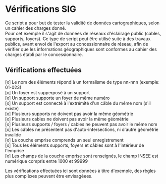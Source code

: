 # Vérifications SIG
Ce script a pour but de tester la validité de données cartographiques, selon un cahier des charges donné.  
Pour cet exemple il s'agit de données de réseaux d'éclairage public (cables, supports, foyers). Ce type de script peut être utilisé suite à des travaux publics, avant envoi de l'export au concessionnaire de réseau, afin de vérifier que les informations géographiques sont conformes au cahier des charges établi par le concessionnaire.    


## Vérifications effectuées
[x] Le nom des éléments répond à un formalisme de type nn-nnn (exemple: 01-023)  
[x] Un foyer est supperposé à un support  
[x] Un support supporte un foyer de même numéro  
[x] Un support est connecté à l'extrémité d'un câble du même nom (s'il existe)  
[x] Plusieurs supports ne doivent pas avoir la même géométrie  
[x] Plusieurs cables ne doivent pas avoir la même géométrie  
[x] Plusieurs supports / foyers / cables ne peuvent pas avoir le même nom  
[x] Les câbles ne présentent pas d'auto-intersections, ni d'autre géométrie invalide  
[x] La couche emprise comprends un seul enregistrement  
[x] Tous les éléments supports, foyers et câbles sont à l'intérieur de l'emprise  
[x] Les champs de la couche emprise sont renseignés, le champ INSEE est numérique compris entre 1000 et 99999


Les vérifications effectuées ici sont données à titre d'exemple, des règles plus complèxes peuvent être envisagéees.  



